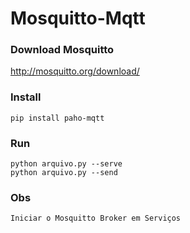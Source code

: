 # Mosquitto-Mqtt

### Download Mosquitto
http://mosquitto.org/download/

### Install
    pip install paho-mqtt
    
### Run
    python arquivo.py --serve
    python arquivo.py --send
    
### Obs
    Iniciar o Mosquitto Broker em Serviços
